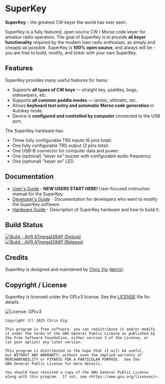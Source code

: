 # SuperKey

**SuperKey** - the greatest CW keyer the world has ever seen.

SuperKey is a fully featured, open source CW / Morse code keyer for amateur radio operators. The goal of SuperKey is to
provide **all keyer functionality** required by the modern ham radio enthusiast, as simply and cheaply as possible.
SuperKey is **100% open source**, and always will be - you are free to build, modify, and tinker with your own SuperKey.

## Features

SuperKey provides many useful features for hams:

- Supports **all types of CW keys** — straight key, paddles, bugs, sideswipers, etc.
- Supports **all common paddle modes**  — iambic, ultimatic, etc.
- Allows **keyboard text entry and automatic Morse code generation** in Autokey mode.
- Device is **configured and controlled by computer** connected to the USB port.

The SuperKey hardware has:

- Three fully configurable TRS inputs (6 pins total).
- One fully configurable TRS output (2 pins total).
- One USB-B connector for computer data and power.
- One (optional) "keyer on" buzzer with configurable audio frequency.
- One (optional) "keyer on" LED.

## Documentation

- [User's Guide](doc/user-guide.md) - **NEW USERS START HERE!** User-focused instruction manual for the SuperKey.
- [Developer's Guide](doc/developer-guide.md) - Documentation for developers who want to modify the SuperKey software.
- [Hardware Guide](doc/hardware-guide.md) - Description of SuperKey hardware and how to build it.

## Build Status

[![Build - AVR ATmega1284P (Debug)](https://github.com/xchrishawk/superkey/actions/workflows/build-atmega1284p-debug.yaml/badge.svg)](https://github.com/xchrishawk/superkey/actions/workflows/build-atmega1284p-debug.yaml)<br/>
[![Build - AVR ATmega1284P (Release)](https://github.com/xchrishawk/superkey/actions/workflows/build-atmega1284p-release.yaml/badge.svg)](https://github.com/xchrishawk/superkey/actions/workflows/build-atmega1284p-release.yaml)

## Credits

SuperKey is designed and maintained by [Chris Vig](mailto:chris@invictus.so) ([`N0VIG`](https://www.qrz.com/db/N0VIG)).

## Copyright / License

SuperKey is licensed under the GPLv3 license. See the [LICENSE](LICENSE) file for details.

![License: GPLv3](https://img.shields.io/badge/License-GPLv3-blue.svg)

```
Copyright (C) 2025 Chris Vig.

This program is free software: you can redistribute it and/or modify
it under the terms of the GNU General Public License as published by
the Free Software Foundation, either version 3 of the License, or
(at your option) any later version.

This program is distributed in the hope that it will be useful,
but WITHOUT ANY WARRANTY; without even the implied warranty of
MERCHANTABILITY or FITNESS FOR A PARTICULAR PURPOSE.  See the
GNU General Public License for more details.

You should have received a copy of the GNU General Public License
along with this program.  If not, see <https://www.gnu.org/licenses/>.
```
